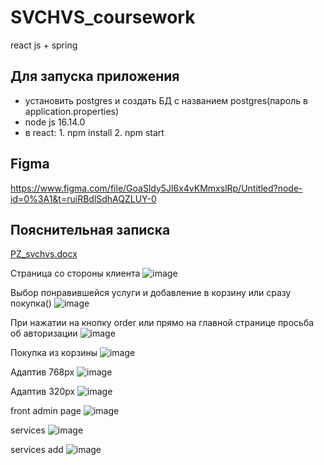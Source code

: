 # SVCHVS_coursework
react js + spring

## Для запуска приложения
- установить postgres и создать БД с названием postgres(пароль в application.properties)
- node js 16.14.0
- в react: 1. npm install 2. npm start

## Figma 
https://www.figma.com/file/GoaSldy5Jl6x4vKMmxslRp/Untitled?node-id=0%3A1&t=ruiRBdlSdhAQZLUY-0

## Пояснительная записка
[PZ_svchvs.docx](https://github.com/Seppiq/SVCHVS_coursework/files/10322914/_.docx)

Страница со стороны клиента
![image](https://user-images.githubusercontent.com/53149697/209944032-8ca00f17-3e29-48ce-be29-ab862bc1ef5b.png)

Выбор понравившейся услуги и добавление в корзину или сразу покупка()
![image](https://user-images.githubusercontent.com/53149697/209944242-e35a2b3f-f4dc-4e5f-876a-910cdec62847.png)

При нажатии на кнопку order или прямо на главной странице просьба об авторизации
![image](https://user-images.githubusercontent.com/53149697/209944438-0d4ac2ac-b43b-457a-b804-369cf5157e5f.png)

Покупка из корзины 
![image](https://user-images.githubusercontent.com/53149697/209944861-fbd7aa07-f19f-43aa-93c4-77b1c5745c85.png)

Адаптив 768px
![image](https://user-images.githubusercontent.com/53149697/209946530-38f5d761-ceb1-40e1-bb22-f37ee63f2cc3.png)

Адаптив 320px
![image](https://user-images.githubusercontent.com/53149697/209946562-1addaa55-7559-4cc7-8cac-b765bd2b78c4.png)

front admin page
![image](https://user-images.githubusercontent.com/53149697/209962149-ca3464a8-e678-4936-af99-dcb54d9d54f6.png)

services
![image](https://user-images.githubusercontent.com/53149697/209962229-ca0f7327-7f31-4919-be04-be14de28b12c.png)

services add
![image](https://user-images.githubusercontent.com/53149697/209962288-b6d14a4b-aecf-4827-90ab-82f0a04be0e2.png)
